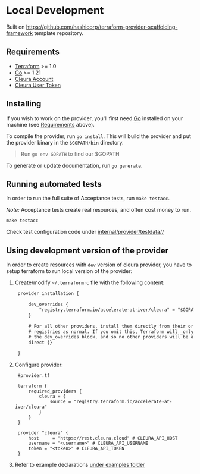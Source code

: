 # Local Development

Built on <https://github.com/hashicorp/terraform-provider-scaffolding-framework>
template repository.

## Requirements

- [Terraform](https://developer.hashicorp.com/terraform/downloads) >= 1.0
- [Go](https://golang.org/doc/install) >= 1.21
- [Cleura Account](https://cleura.cloud/)
- [Cleura User Token](https://apidoc.cleura.cloud/#api-Authentication-CreateToken)

## Installing

If you wish to work on the provider, you'll first need [Go](http://www.golang.org) installed on your machine (see [Requirements](#requirements) above).

To compile the provider, run `go install`. This will build the provider and put the provider binary in the `$GOPATH/bin` directory.

> Run `go env GOPATH` to find our $GOPATH

To generate or update documentation, run `go generate`.

## Running automated tests

In order to run the full suite of Acceptance tests, run `make testacc`.

*Note:* Acceptance tests create real resources, and often cost money to run.

```shell
make testacc
```

Check test configuration code under [internal/provider/testdata/*/*](./internal/provider/testdata/)

## Using development version of the provider

In order to create resources with `dev` version of cleura provider, you have to setup terraform to run local version of the provider:

1. Create/modify `~/.terraformrc` file with the following content:

   ```txt
    provider_installation {

        dev_overrides {
            "registry.terraform.io/accelerate-at-iver/cleura" = "$GOPATH/bin" # set path to provider binary here
        }

        # For all other providers, install them directly from their origin provider
        # registries as normal. If you omit this, Terraform will _only_ use
        # the dev_overrides block, and so no other providers will be available.
        direct {}

    }

   ```

1. Configure provider:

   ```hcl
    #provider.tf

    terraform {
        required_providers {
            cleura = {
                source = "registry.terraform.io/accelerate-at-iver/cleura"
            }
        }
    }

    provider "cleura" {
        host     = "https://rest.cleura.cloud" # CLEURA_API_HOST
        username = "<username>" # CLEURA_API_USERNAME
        token = "<token>" # CLEURA_API_TOKEN
    }

   ```

1. Refer to example declarations [under examples folder](./examples)
